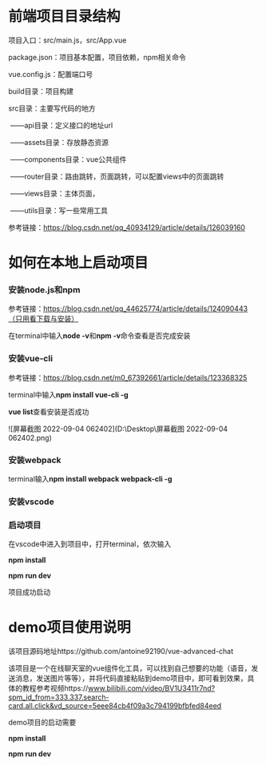 # 前端项目目录结构

项目入口：src/main.js，src/App.vue

package.json：项目基本配置，项目依赖，npm相关命令

vue.config.js：配置端口号

build目录：项目构建

src目录：主要写代码的地方

​	——api目录：定义接口的地址url

​	——assets目录：存放静态资源

​	——components目录：vue公共组件

​	——router目录：路由跳转，页面跳转，可以配置views中的页面跳转

​	——views目录：主体页面，

​	——utils目录：写一些常用工具

参考链接：https://blog.csdn.net/qq_40934129/article/details/126039160

# 如何在本地上启动项目

### 安装node.js和npm

参考链接：https://blog.csdn.net/qq_44625774/article/details/124090443（只用看下载与安装）

在terminal中输入**node -v**和**npm -v**命令查看是否完成安装

### 安装vue-cli

参考链接：https://blog.csdn.net/m0_67392661/article/details/123368325

terminal中输入**npm install vue-cli -g**

**vue list**查看安装是否成功

![屏幕截图 2022-09-04 062402](D:\Desktop\屏幕截图 2022-09-04 062402.png)

### 安装webpack

terminal输入**npm install webpack webpack-cli -g** 

### 安装vscode

### 启动项目

在vscode中进入到项目中，打开terminal，依次输入

**npm install**


**npm run dev**

项目成功启动

# demo项目使用说明
该项目源码地址https://github.com/antoine92190/vue-advanced-chat

该项目是一个在线聊天室的vue组件化工具，可以找到自己想要的功能（语音，发送消息，发送图片等等），并将代码直接粘贴到demo项目中，即可看到效果，具体的教程参考视频https://www.bilibili.com/video/BV1U3411r7nd?spm_id_from=333.337.search-card.all.click&vd_source=5eee84cb4f09a3c794199bfbfed84eed

demo项目的启动需要

**npm install**

**npm run dev**